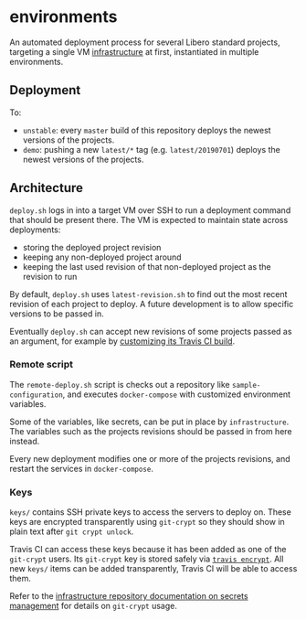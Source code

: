 # environments

An automated deployment process for several Libero standard projects, targeting a single VM [infrastructure](https://github.com/libero/infrastructure) at first, instantiated in multiple environments.

## Deployment

To:

- `unstable`: every `master` build of this repository deploys the newest versions of the projects.
- `demo`: pushing a new `latest/*` tag (e.g. `latest/20190701`) deploys the newest versions of the projects.

## Architecture

`deploy.sh` logs in into a target VM over SSH to run a deployment command that should be present there. The VM is expected to maintain state across deployments:

- storing the deployed project revision
- keeping any non-deployed project around
- keeping the last used revision of that non-deployed project as the revision to run

By default, `deploy.sh` uses `latest-revision.sh` to find out the most recent revision of each project to deploy. A future development is to allow specific versions to be passed in.

Eventually `deploy.sh` can accept new revisions of some projects passed as an argument, for example by [customizing its Travis CI build](https://docs.travis-ci.com/user/triggering-builds/#customizing-the-build-configuration).

### Remote script

The `remote-deploy.sh` script is checks out a repository like `sample-configuration`, and executes `docker-compose` with customized environment variables.

Some of the variables, like secrets, can be put in place by `infrastructure`. The variables such as the projects revisions should be passed in from here instead.

Every new deployment modifies one or more of the projects revisions, and restart the services in `docker-compose`.

### Keys

`keys/` contains SSH private keys to access the servers to deploy on. These keys are encrypted transparently using `git-crypt` so they should show in plain text after `git crypt unlock`.

Travis CI can access these keys because it has been added as one of the `git-crypt` users. Its `git-crypt` key is stored safely via [`travis encrypt`](https://docs.travis-ci.com/user/encrypting-files/). All new `keys/` items can be added transparently, Travis CI will be able to access them.

Refer to the [infrastructure repository documentation on secrets management](https://github.com/libero/infrastructure#secrets-management) for details on `git-crypt` usage.

